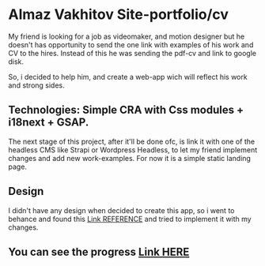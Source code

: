 # Almaz Vakhitov Site-portfolio/cv

My friend is looking for a job as videomaker, and motion designer but he doesn't has opportunity to send the one link with examples of his work and CV to the hires.
Instead of this he was sending the pdf-cv and link to google disk.

So, i decided to help him, and create a web-app wich will reflect his work and strong sides.

## Technologies: Simple CRA with Css modules + i18next + GSAP.

The next stage of this project, after it'll be done ofc, is link it with one of the headless CMS like Strapi or Wordpress Headless, to let my friend implement changes and add new work-examples. For now it is a simple static landing page.

## Design

I didn't have any design when decided to create this app, so i went to behance and found this [Link REFERENCE](https://www.behance.net/gallery/172178533/Videomaker-Curitiba-Landing-Page?tracking_source=search_projects%7Cvideomaker) and tried to implement it with my changes.

## You can see the progress [Link HERE](https://almaz-vakhitov-portfolio.vercel.app/)
